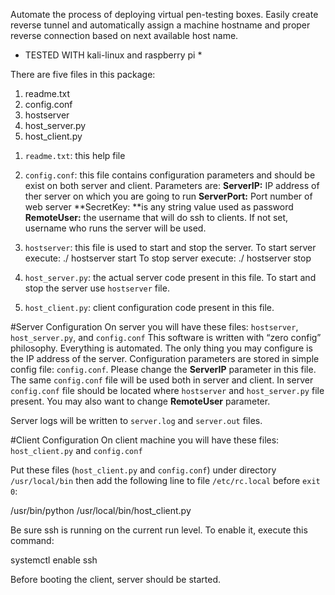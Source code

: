 Automate the process of deploying virtual pen-testing boxes. Easily create reverse tunnel and automatically assign a machine hostname and proper reverse connection based on next available host name.

* TESTED WITH kali-linux and raspberry pi *

There are five files in this package:
1. readme.txt 
2. config.conf
3. hostserver
4. host_server.py
5. host_client.py

1) `readme.txt`: this help file

2) `config.conf`: this file contains configuration parameters and should be exist on both server and client. Parameters are:
**ServerIP:**  IP address of ther server on which you are going to run
**ServerPort:** Port number of web server
**SecretKey: **is any string value used as password
**RemoteUser:** the username that will do ssh to clients. If not set, username who runs the server will be used.

3) `hostserver`: this file is used to start and stop the server. To start server execute:
./ hostserver start
To stop server execute:
./ hostserver stop

4) `host_server.py`: the actual server code present in this file. To start and stop the server use `hostserver` file.

5) `host_client.py`: client configuration code present in this file.

#Server Configuration
On server you will have these files: `hostserver`, `host_server.py`, and `config.conf`
This software is written with “zero config” philosophy. Everything is automated. The only thing you may configure is the IP address of the server. Configuration parameters are stored in simple config file: `config.conf`. Please change the **ServerIP** parameter in this file. The same `config.conf` file will be used both in server and client. In server `config.conf` file should be located where `hostserver` and `host_server.py` file present. You may also want to change **RemoteUser** parameter.

Server logs will be written to `server.log` and `server.out` files.

#Client Configuration
On client machine you will have these files: `host_client.py` and `config.conf`

Put these files (`host_client.py` and `config.conf`) under directory `/usr/local/bin` then add the following line to file `/etc/rc.local` before `exit 0`:

/usr/bin/python /usr/local/bin/host_client.py

Be sure ssh is running on the current run level. To enable it, execute this command:

systemctl enable ssh

Before booting the client, server should be started.
